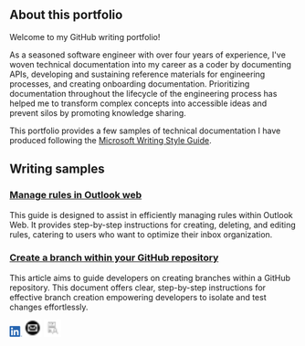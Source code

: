 ## About this portfolio
Welcome to my GitHub writing portfolio! 

As a seasoned software engineer with over four years of experience, I've woven technical documentation into my career as a coder by documenting APIs, developing and sustaining reference materials for engineering processes, and creating onboarding documentation. Prioritizing documentation throughout the lifecycle of the engineering process has helped me to transform complex concepts into accessible ideas and prevent silos by promoting knowledge sharing.

This portfolio provides a few samples of technical documentation I have produced following the [Microsoft Writing Style Guide](https://learn.microsoft.com/en-us/style-guide/welcome/).

## Writing samples 

### [Manage rules in Outlook web](ManageRulesInOutlookWeb.md)
This guide is designed to assist in efficiently managing rules within Outlook Web. It provides step-by-step instructions for creating, deleting, and editing rules, catering to users who want to optimize their inbox organization.

### [Create a branch within your GitHub repository](CreateAGitHubBranch.md)
This article aims to guide developers on creating branches within a GitHub repository. This document offers clear, step-by-step instructions for effective branch creation empowering developers to isolate and test changes effortlessly.

[![LinkedIn Logo](Images/linked.png)](https://www.linkedin.com/in/kimya-buckner/) ![mail icon](Images/mail.png) ![cv icon](Images/Resume.png)

